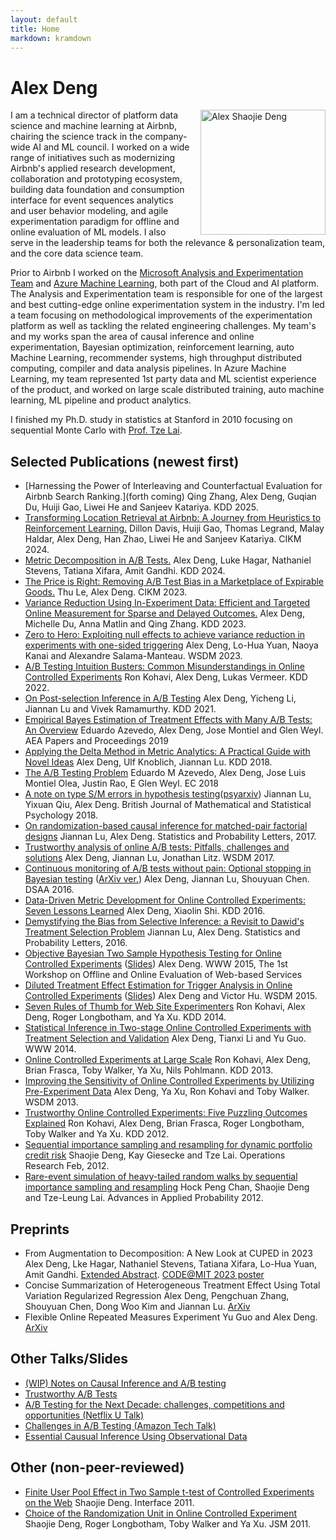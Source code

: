 ```yaml
---
layout: default
title: Home
markdown: kramdown
---
```



<h1>Alex Deng</h1>

<div style="float: right;padding-left:15px;">
  <img src="{{ site.baseurl }}public/profile2_mono_sq.jpg" alt="Alex Shaojie Deng" title="Alex Deng" width="200px"/>
</div>

I am a technical director of platform data science and machine learning at Airbnb, chairing the science track in the company-wide AI and ML council. I worked on a wide range of initiatives such as modernizing Airbnb's applied research development, collaboration and prototyping ecosystem, building data foundation and consumption interface for event sequences analytics and user behavior modeling, and agile experimentation paradigm for offline and online evaluation of ML models. I also serve in the leadership teams for both the relevance & personalization team, and the core data science team.  

Prior to Airbnb I worked on the [Microsoft Analysis and Experimentation Team](http://www.exp-platform.com) and [Azure Machine Learning](https://azure.github.io/azureml-web/), both part of the Cloud and AI platform. The Analysis and Experimentation team is responsible for one of the largest and best cutting-edge online experimentation system in the industry. I'm led a team focusing on methodological improvements of the experimentation platform as well as tackling the related engineering challenges. My team's and my works span the area of causal inference and online experimentation, Bayesian optimization, reinforcement learning, auto Machine Learning, recommender systems, high throughput distributed computing, compiler and data analysis pipelines. In Azure Machine Learning, my team represented 1st party data and ML scientist experience of the product, and worked on large scale distributed training, auto machine learning, ML pipeline and product analytics.

I finished my Ph.D. study in statistics at Stanford in 2010 focusing on sequential Monte Carlo with [Prof. Tze Lai](https://statistics.stanford.edu/people/tze-leung-lai).


## Selected Publications (newest first)
-   [Harnessing the Power of Interleaving and Counterfactual Evaluation for Airbnb Search Ranking.](forth coming)
    Qing Zhang, Alex Deng, Guqian Du, Huiji Gao, Liwei He and Sanjeev Katariya. KDD 2025.
-   [Transforming Location Retrieval at Airbnb: A Journey from Heuristics to Reinforcement Learning.](https://dl.acm.org/doi/abs/10.1145/3627673.3680089)
    Dillon Davis, Huiji Gao, Thomas Legrand, Malay Haldar, Alex Deng, Han Zhao, Liwei He and Sanjeev Katariya. CIKM 2024.
-   [Metric Decomposition in A/B Tests.]({{site.baseurl}}public/files/kdd2024-decomp.pdf)
    Alex Deng, Luke Hagar, Nathaniel Stevens, Tatiana Xifara, Amit Gandhi.  KDD 2024.
-   [The Price is Right: Removing A/B Test Bias in a Marketplace of Expirable Goods.]({{site.baseurl}}public/files/Smart_Pricing_CIKM.pdf)
    Thu Le, Alex Deng. CIKM 2023.
-   [Variance Reduction Using In-Experiment Data: Efficient and Targeted Online Measurement for Sparse and Delayed Outcomes.]({{site.baseurl}}public/files/kdd2023-inexp.pdf)
    Alex Deng, Michelle Du, Anna Matlin and Qing Zhang. KDD 2023.
-   [Zero to Hero: Exploiting null effects to achieve variance reduction in experiments with one-sided triggering](https://arxiv.org/abs/2112.13299)
    Alex Deng, Lo-Hua Yuan, Naoya Kanai and Alexandre Salama-Manteau. WSDM 2023.
-   [A/B Testing Intuition Busters: Common Misunderstandings in Online Controlled Experiments](https://bit.ly/ABTestingIntuitionBustersComment)
    Ron Kohavi, Alex Deng, Lukas Vermeer. KDD 2022.
-   [On Post-selection Inference in A/B Testing]({{site.baseurl}}public/files/PostSelectionKDD2021.pdf)
    Alex Deng, Yicheng Li, Jiannan Lu and Vivek Ramamurthy. KDD 2021.
-   [Empirical Bayes Estimation of Treatment Effects with Many A/B Tests: An Overview](http://www.joseluismontielolea.com/AEAPandP.pdf)
    Eduardo Azevedo, Alex Deng, Jose Montiel and Glen Weyl.  AEA Papers and Proceedings 2019
-   [Applying the Delta Method in Metric Analytics: A Practical Guide with Novel Ideas]({{site.baseurl}}public/files/kdd2018-dm.pdf)
    Alex Deng, Ulf Knoblich, Jiannan Lu. KDD 2018.
-   [The A/B Testing Problem](https://dl.acm.org/citation.cfm?id=3219204)
    Eduardo M Azevedo, Alex Deng, Jose Luis Montiel Olea, Justin Rao, E Glen Weyl. EC 2018
-   [A note on type S/M errors in hypothesis testing](https://onlinelibrary.wiley.com/doi/abs/10.1111/bmsp.12132)([psyarxiv](https://psyarxiv.com/n53zs/download?format=pdf))
    Jiannan Lu, Yixuan Qiu, Alex Deng. British Journal of Mathematical and Statistical Psychology 2018.
-   [On randomization-based causal inference for matched-pair
factorial designs]({{site.baseurl}}public/files/STAPRO_7848_final.pdf)
Jiannan Lu, Alex Deng. Statistics and Probability Letters, 2017.
-   [Trustworthy analysis of online A/B tests: Pitfalls, challenges and solutions]({{site.baseurl}}public/files/wsdm2017-rup.pdf)
    Alex Deng, Jiannan Lu, Jonathan Litz. WSDM 2017.
-   [Continuous monitoring of A/B tests without pain: Optional stopping in Bayesian testing]({{site.baseurl}}public/files/continuousMonitoring.pdf)  ([ArXiv ver.](http://arxiv.org/abs/1602.05549))
    Alex Deng, Jiannan Lu, Shouyuan Chen. DSAA 2016.
-   [Data-Driven Metric Development for Online Controlled Experiments: Seven Lessons Learned](http://www.kdd.org/kdd2016/papers/files/adf0853-dengA.pdf)
    Alex Deng, Xiaolin Shi. KDD 2016.
-   [Demystifying the Bias from Selective Inference: a Revisit to Dawid's Treatment Selection Problem]({{site.baseurl}}public/files/LuDeng2016SPL_final.pdf)
    Jiannan Lu, Alex Deng. Statistics and Probability Letters, 2016.
-   [Objective Bayesian Two Sample Hypothesis Testing for Online Controlled Experiments]({{site.baseurl}}public/files/BayesianAB.pdf) ([Slides]({{site.baseurl}}public/files/OBA.pdf))
    Alex Deng. WWW 2015, The 1st Workshop on Offline and Online Evaluation of Web-based Services
-   [Diluted Treatment Effect Estimation for Trigger Analysis in Online Controlled Experiments]({{site.baseurl}}public/files/wsdm2015-dilution.pdf) ([Slides]({{site.baseurl}}public/files/WSDM2015DilutionTalk.pdf))
    Alex Deng and Victor Hu. WSDM 2015.
-   [Seven Rules of Thumb for Web Site Experimenters](http://www.exp-platform.com/Pages/SevenRulesofThumbforWebSiteExperimenters.aspx)
    Ron Kohavi, Alex Deng, Roger Longbotham, and Ya Xu. KDD 2014.
-   [Statistical Inference in Two-stage Online Controlled Experiments with Treatment Selection and Validation](http://www.exp-platform.com/Documents/p609-deng.pdf)
    Alex Deng, Tianxi Li and Yu Guo. WWW 2014.
-   [Online Controlled Experiments at Large Scale](http://www.exp-platform.com/Pages/ControlledExperimentsAtLargeScale.aspx)
    Ron Kohavi, Alex Deng, Brian Frasca, Toby Walker, Ya Xu, Nils Pohlmann. KDD 2013.
-   [Improving the Sensitivity of Online Controlled Experiments by Utilizing Pre-Experiment Data](http://www.exp-platform.com/Pages/CUPED.aspx)
    Alex Deng, Ya Xu, Ron Kohavi and Toby Walker. WSDM 2013.
-   [Trustworthy Online Controlled Experiments: Five Puzzling Outcomes Explained](http://www.exp-platform.com/Pages/PuzzlingOutcomesExplained.aspx)
    Ron Kohavi, Alex Deng, Brian Frasca, Roger Longbotham, Toby Walker and Ya Xu. KDD 2012.
-   [Sequential importance sampling and resampling for dynamic portfolio credit risk](http://statweb.stanford.edu/~ckirby/lai/pubs/2011_SequentialImportance.pdf)
    Shaojie Deng, Kay Giesecke and Tze Lai. Operations Research Feb, 2012.
-   [Rare-event simulation of heavy-tailed random walks by sequential importance sampling and resampling](http://statweb.stanford.edu/~ckirby/lai/pubs/2012_Rare-EventSimulation.pdf)
    Hock Peng Chan, Shaojie Deng and Tze-Leung Lai. Advances in Applied Probability 2012.


## Preprints
-   From Augmentation to Decomposition: A New Look at CUPED in 2023
    Alex Deng, Lke Hagar, Nathaniel Stevens, Tatiana Xifara, Lo-Hua Yuan, Amit Gandhi. [Extended Abstract]({{site.baseurl}}public/files/CUPED_2023_Metric_Decomp.pdf). [CODE@MIT 2023 poster]({{site.baseurl}}public/files/code2023.pdf)
-   Concise Summarization of Heterogeneous Treatment Effect Using Total Variation Regularized Regression
    Alex Deng, Pengchuan Zhang, Shouyuan Chen, Dong Woo Kim and Jiannan Lu. [ArXiv](https://arxiv.org/abs/1610.03917)
-   Flexible Online Repeated Measures Experiment
    Yu Guo and Alex Deng. [ArXiv](http://arxiv.org/abs/1501.00450)

## Other Talks/Slides
-   [(WIP) Notes on Causal Inference and A/B testing]({{site.baseurl}}causal/index.html)
-   [Trustworthy A/B Tests]({{site.baseurl}}public/files/ExpediaTestSummit.pdf)
-   [A/B Testing for the Next Decade: challenges, competitions and opportunities (Netflix U Talk)]({{site.baseurl}}public/files/NetflixUTalk.pdf)
-   [Challenges in A/B Testing (Amazon Tech Talk)]({{site.baseurl}}public/files/Amazon%20Tech%20Talk.pdf)
-   [Essential Causual Inference Using Observational Data](http://rpubs.com/alexdeng/EssentialDnA)


## Other (non-peer-reviewed)
-   [Finite User Pool Effect in Two Sample t-test of Controlled Experiments on the Web]({{site.baseurl}}public/files/interface2011-deng.pdf)
    Shaojie Deng. Interface 2011.
-   [Choice of the Randomization Unit in Online Controlled Experiment]({{site.baseurl}}public/files/jsm2011-deng.pdf)
    Shaojie Deng, Roger Longbotham, Toby Walker and Ya Xu. JSM 2011.




<!-- <div class="posts">
  {% for post in paginator.posts %}
  <div class="post">
    <h1 class="post-title">
      <a href="{{ post.url }}">
        {{ post.title }}
      </a>
    </h1>

    <span class="post-date">{{ post.date | date_to_string }}</span>

    {{ post.content }}
  </div>
  {% endfor %}
</div> -->

<!-- <div class="pagination">
  {% if paginator.next_page %}
    <a class="pagination-item older" href="{{ site.baseurl }}page{{paginator.next_page}}">Older</a>
  {% else %}
    <span class="pagination-item older">Older</span>
  {% endif %}
  {% if paginator.previous_page %}
    {% if paginator.page == 2 %}
      <a class="pagination-item newer" href="{{ site.baseurl }}">Newer</a>
    {% else %}
      <a class="pagination-item newer" href="{{ site.baseurl }}page{{paginator.previous_page}}">Newer</a>
    {% endif %}
  {% else %}
    <span class="pagination-item newer">Newer</span>
  {% endif %}
</div> -->

